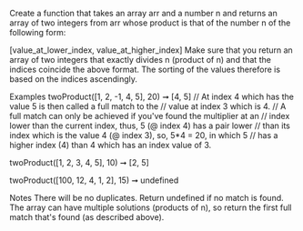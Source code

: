 Create a function that takes an array arr and a number n and returns an array of two integers from arr whose product is that of the number n of the following form:

[value_at_lower_index, value_at_higher_index]
Make sure that you return an array of two integers that exactly divides n (product of n) and that the indices coincide the above format. The sorting of the values therefore is based on the indices ascendingly.

Examples
twoProduct([1, 2, -1, 4, 5], 20) ➞ [4, 5]
// At index 4 which has the value 5 is then called a full match to the
// value at index 3 which is 4.
// A full match can only be achieved  if you've found the multiplier at an
// index lower than the current index, thus, 5 (@ index 4) has a pair lower
// than its index which is the value 4 (@ index 3), so, 5*4 = 20, in which 5
// has a higher index (4) than 4 which has an index value of 3.

twoProduct([1, 2, 3, 4, 5], 10) ➞ [2, 5]

twoProduct([100, 12, 4, 1, 2], 15) ➞ undefined

Notes
There will be no duplicates.
Return undefined if no match is found.
The array can have multiple solutions (products of n), so return the first full match that's found (as described above).